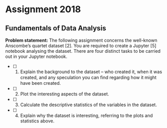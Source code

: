 # Assignment 2018
## Fundamentals of Data Analysis

**Problem statement:** The following assignment concerns the well-known Anscombe’s quartet dataset [2]. You are required to create a Jupyter [5] notebook analysing the dataset. There are four distinct tasks to be carried out in your Jupyter notebook. 

- [ ] 1. Explain the background to the dataset – who created it, when it was created, and any speculation you can ﬁnd regarding how it might have been created. 
- [ ] 2. Plot the interesting aspects of the dataset. 
- [ ] 3. Calculate the descriptive statistics of the variables in the dataset. 
- [ ] 4. Explain why the dataset is interesting, referring to the plots and statistics above.

